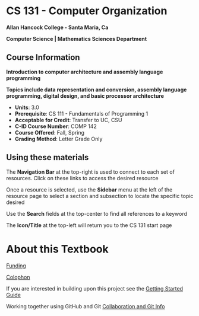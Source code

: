 # CS 131 - Computer Organization

**Allan Hancock College - Santa Maria, Ca**

**Computer Science | Mathematics Sciences Department**

## Course Information

**Introduction to computer architecture and assembly language programming**

**Topics include data representation and conversion, assembly language programming, digital design, and basic processor architecture**

* **Units**: 3.0
* **Prerequisite**: CS 111 - Fundamentals of Programming 1
* **Acceptable for Credit**: Transfer to UC, CSU
* **C-ID Course Number**: COMP 142
* **Course Offered**: Fall, Spring
* **Grading Method**: Letter Grade Only

## Using these materials

The **Navigation Bar** at the top-right is used to connect to each set of resources. Click on these links to access the desired resource

Once a resource is selected, use the **Sidebar** menu at the left of the resource page to select a section and subsection to locate the specific topic desired

Use the **Search** fields at the top-center to find all references to a keyword

The **Icon/Title** at the top-left will return you to the CS 131 start page

# About this Textbook

[Funding](Funding/)

[Colophon](Colophon/)

If you are interested in building upon this project see the [Getting Started Guide](GettingStarted/)

Working together using GitHub and Git [Collaboration and Git Info](GitBuildMgmt/)